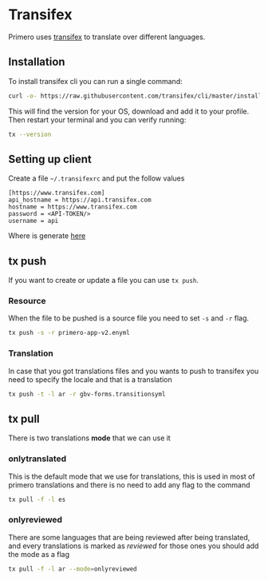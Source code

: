 # Transifex

Primero uses [transifex](https://www.transifex.com/) to translate over different languages.

## Installation
To install transifex cli you can run a single command:

```bash
curl -o- https://raw.githubusercontent.com/transifex/cli/master/install.sh | bash
```

This will find the version for your OS, download and add it to your profile. Then restart your terminal and
you can verify running:

```bash
tx --version
```

## Setting up client
Create a file `~/.transifexrc` and put the follow values
```text
[https://www.transifex.com]
api_hostname = https://api.transifex.com
hostname = https://www.transifex.com
password = <API-TOKEN/>
username = api
```
Where <API-TOKEN/> is generate [here](https://www.transifex.com/user/settings/api/)

## tx push
If you want to create or update a file you can use `tx push`.

### Resource
When the file to be pushed is a source file you need to set `-s` and `-r` flag.

```bash
tx push -s -r primero-app-v2.enyml
```

### Translation
In case that you got translations files and you wants to push to transifex you need to specify the locale and that is a translation


```bash
tx push -t -l ar -r gbv-forms.transitionsyml
```

## tx pull
There is two translations **mode** that we can use it

### onlytranslated
This is the default mode that we use for translations, this is used in most of primero translations and there is no need to add any flag to the command

```bash
tx pull -f -l es
```
### onlyreviewed
There are some languages that are being reviewed after being translated, and every translations is marked as *reviewed* for those ones you should add the mode as a flag

```bash
tx pull -f -l ar --mode=onlyreviewed
```
